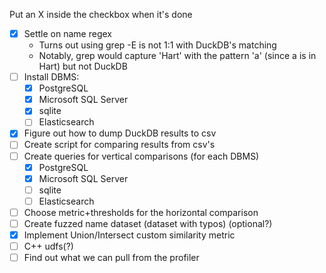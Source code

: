 Put an X inside the checkbox when it's done
- [X] Settle on name regex
  - Turns out using grep -E is not 1:1 with DuckDB's matching
  - Notably, grep would capture 'Hart' with the pattern 'a' (since a is in Hart) but not DuckDB
- [ ] Install DBMS:
	- [X] PostgreSQL
	- [X] Microsoft SQL Server
	- [X] sqlite
	- [ ] Elasticsearch
- [X] Figure out how to dump DuckDB results to csv
- [ ] Create script for comparing results from csv's
- [ ] Create queries for vertical comparisons (for each DBMS)
	- [X] PostgreSQL
	- [X] Microsoft SQL Server
	- [ ] sqlite
	- [ ] Elasticsearch
- [ ] Choose metric+thresholds for the horizontal comparison
- [ ] Create fuzzed name dataset (dataset with typos) (optional?)
- [X] Implement Union/Intersect custom similarity metric
- [ ] C++ udfs(?)
- [ ] Find out what we can pull from the profiler